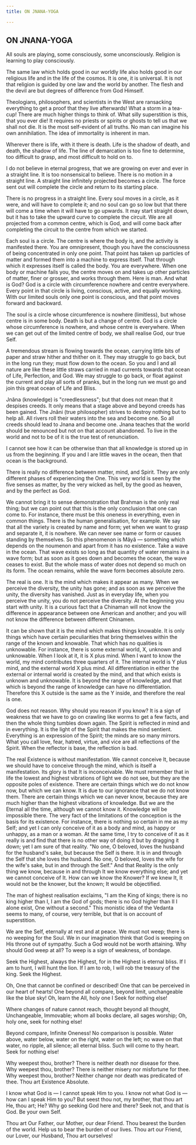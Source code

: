 ```yaml
---
title: ON JNANA-YOGA

---
```





  

## ON JNANA-YOGA

All souls are playing, some consciously, some unconsciously. Religion is
learning to play consciously.

The same law which holds good in our worldly life also holds good in our
religious life and in the life of the cosmos. It is one, it is
universal. It is not that religion is guided by one law and the world by
another. The flesh and the devil are but degrees of difference from God
Himself.

Theologians, philosophers, and scientists in the West are ransacking
everything to get a proof that they live afterwards! What a storm in a
tea-cup! There are much higher things to think of. What silly
superstition is this, that you ever die! It requires no priests or
spirits or ghosts to tell us that we shall not die. It is the most
self-evident of all truths. No man can imagine his own annihilation. The
idea of immortality is inherent in man.

Wherever there is life, with it there is death. Life is the shadow of
death, and death, the shadow of life. The line of demarcation is too
fine to determine, too difficult to grasp, and most difficult to hold on
to.

I do not believe in eternal progress, that we are growing on ever and
ever in a straight line. It is too nonsensical to believe. There is no
motion in a straight line. A straight line infinitely projected becomes
a circle. The force sent out will complete the circle and return to its
starting place.

There is no progress in a straight line. Every soul moves in a circle,
as it were, and will have to complete it; and no soul can go so low but
that there will come a time when it will have to go upwards. It may
start straight down, but it has to take the upward curve to complete the
circuit. We are all projected from a common centre, which is God, and
will come back after completing the circuit to the centre from which we
started.

Each soul is a circle. The centre is where the body is, and the activity
is manifested there. You are omnipresent, though you have the
consciousness of being concentrated in only one point. That point has
taken up particles of matter and formed them into a machine to express
itself. That through which it expresses itself is called the body. You
are everywhere. When one body or machine fails you, the centre moves on
and takes up other particles of matter, finer or grosser, and works
through them. Here is man. And what is God? God is a circle with
circumference nowhere and centre everywhere. Every point in that circle
is living, conscious, active, and equally working. With our limited
souls only one point is conscious, and that point moves forward and
backward.

The soul is a circle whose circumference is nowhere (limitless), but
whose centre is in some body. Death is but a change of centre. God is a
circle whose circumference is nowhere, and whose centre is everywhere.
When we can get out of the limited centre of body, we shall realise God,
our true Self.

A tremendous stream is flowing towards the ocean, carrying little bits
of paper and straw hither and thither on it. They may struggle to go
back, but in the long run they; must flow down to the ocean. So you and
I and all nature are like these little straws carried in mad currents
towards that ocean of Life, Perfection, and God. We may struggle to go
back, or float against the current and play all sorts of pranks, but in
the long run we must go and join this great ocean of Life and Bliss.

Jnâna (knowledge) is "creedlessness"; but that does not mean that it
despises creeds. It only means that a stage above and beyond creeds has
been gained. The Jnâni (true philosopher) strives to destroy nothing but
to help all. All rivers roll their waters into the sea and become one.
So all creeds should lead to Jnana and become one. Jnana teaches that
the world should be renounced but not on that account abandoned. To live
in the world and not to be of it is the true test of renunciation.

I cannot see how it can be otherwise than that all knowledge is stored
up in us from the beginning. If you and I are little waves in the ocean,
then that ocean is the background.

There is really no difference between matter, mind, and Spirit. They are
only different phases of experiencing the One. This very world is seen
by the five senses as matter, by the very wicked as hell, by the good as
heaven, and by the perfect as God.

We cannot bring it to sense demonstration that Brahman is the only real
thing; but we can point out that this is the only conclusion that one
can come to. For instance, there must be this oneness in everything,
even in common things. There is the human generalisation, for example.
We say that all the variety is created by name and form; yet when we
want to grasp and separate it, it is nowhere. We can never see name or
form or causes standing by themselves. So this phenomenon is Mâyâ —
something which depends on the noumenon and apart from it has no
existence. Take a wave in the ocean. That wave exists so long as that
quantity of water remains in a wave form; but as soon as it goes down
and becomes the ocean, the wave ceases to exist. But the whole mass of
water does not depend so much on its form. The ocean remains, while the
wave form becomes absolute zero.

The real is one. It is the mind which makes it appear as many. When we
perceive the diversity, the unity has gone; and as soon as we perceive
the unity, the diversity has vanished. Just as in everyday life, when
you perceive the unity, you do not perceive the diversity. At the
beginning you start with unity. It is a curious fact that a Chinaman
will not know the difference in appearance between one American and
another; and you will not know the difference between different
Chinamen.

It can be shown that it is the mind which makes things knowable. It is
only things which have certain peculiarities that bring themselves
within the range of the known and knowable. That which has no qualities
is unknowable. For instance, there is some external world, X, unknown
and unknowable. When I look at it, it is X plus mind. When I want to
know the world, my mind contributes three quarters of it. The internal
world is Y plus mind, and the external world X plus mind. All
differentiation in either the external or internal world is created by
the mind, and that which exists is unknown and unknowable. It is beyond
the range of knowledge, and that which is beyond the range of knowledge
can have no differentiation. Therefore this X outside is the same as the
Y inside, and therefore the real is one.

God does not reason. Why should you reason if you know? It is a sign of
weakness that we have to go on crawling like worms to get a few facts,
and then the whole thing tumbles down again. The Spirit is reflected in
mind and in everything. It is the light of the Spirit that makes the
mind sentient. Everything is an expression of the Spirit; the minds are
so many mirrors. What you call love, fear, hatred, virtue, and vice are
all reflections of the Spirit. When the reflector is base, the
reflection is bad.

The real Existence is without manifestation. We cannot conceive It,
because we should have to conceive through the mind, which is itself a
manifestation. Its glory is that It is inconceivable. We must remember
that in life the lowest and highest vibrations of light we do not see,
but they are the opposite poles of existence. There are certain things
which we do not know now, but which we can know. It is due to our
ignorance that we do not know them. There are certain things which we
can never know, because they are much higher than the highest vibrations
of knowledge. But we are the Eternal all the time, although we cannot
know it. Knowledge will be impossible there. The very fact of the
limitations of the conception is the basis for its existence. For
instance, there is nothing so certain in me as my Self; and yet I can
only conceive of it as a body and mind, as happy or unhappy, as a man or
a woman. At the same time, I try to conceive of it as it really is and
find that there is no other way of doing it but by dragging it down; yet
I am sure of that reality. "No one, O beloved, loves the husband for the
husband's sake, but because the Self is there. It is in and through the
Self that she loves the husband. No one, O beloved, loves the wife for
the wife's sake, but in and through the Self." And that Reality is the
only thing we know, because in and through It we know everything else;
and yet we cannot conceive of It. How can we know the Knower? If we knew
It, It would not be the knower, but the known; It would be objectified.

The man of highest realisation exclaims, "I am the King of kings; there
is no king higher than I, I am the God of gods; there is no God higher
than II I alone exist, One without a second." This monistic idea of the
Vedanta seems to many, of course, very terrible, but that is on account
of superstition.

We are the Self, eternally at rest and at peace. We must not weep; there
is no weeping for the Soul. We in our imagination think that God is
weeping on His throne out of sympathy. Such a God would not be worth
attaining. Why should God weep at all? To weep is a sign of weakness, of
bondage.

Seek the Highest, always the Highest, for in the Highest is eternal
bliss. If I am to hunt, I will hunt the lion. If I am to rob, I will rob
the treasury of the king. Seek the Highest.

Oh, One that cannot be confined or described! One that can be perceived
in our heart of hearts! One beyond all compare, beyond limit,
unchangeable like the blue sky! Oh, learn the All, holy one I Seek for
nothing else!

Where changes of nature cannot reach, thought beyond all thought,
Unchangeable, Immovable; whom all books declare, all sages worship; Oh,
holy one, seek for nothing else!

Beyond compare, Infinite Oneness! No comparison is possible. Water
above, water below, water on the right, water on the left; no wave on
that water, no ripple, all silence; all eternal bliss. Such will come to
thy heart. Seek for nothing else!

Why weepest thou, brother? There is neither death nor disease for thee.
Why weepest thou, brother? There is neither misery nor misfortune for
thee. Why weepest thou, brother? Neither change nor death was predicated
of thee. Thou art Existence Absolute.

I know what God is — I cannot speak Him to you. I know not what God is —
how can I speak Him to you? But seest thou not, my brother, that thou
art He, thou art; He? Why go seeking God here and there? Seek not, and
that is God. Be your own Self.

Thou art Our Father, our Mother, our dear Friend. Thou bearest the
burden of the world. Help us to bear the burden of our lives. Thou art
our Friend, our Lover, our Husband, Thou art ourselves!


